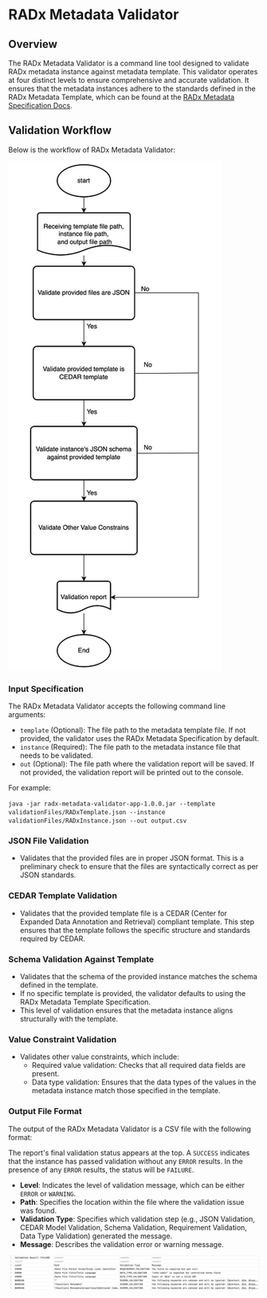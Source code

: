 # RADx Metadata Validator

## Overview
The RADx Metadata Validator is a command line tool designed to validate RADx metadata instance against metadata template. This validator operates at four distinct levels to ensure comprehensive and accurate validation. It ensures that the metadata instances adhere to the standards defined in the RADx Metadata Template, which can be found at the [RADx Metadata Specification Docs](https://radx.github.io/radx-metadata-specification-docs/).

## Validation Workflow
Below is the workflow of RADx Metadata Validator:

![Workflow of RADx Metadata Validator](Workflow.png)

### Input Specification
The RADx Metadata Validator accepts the following command line arguments:

- `template` (Optional): The file path to the metadata template file. If not provided, the validator uses the RADx Metadata Specification by default.
- `instance` (Required): The file path to the metadata instance file that needs to be validated.
- `out` (Optional): The file path where the validation report will be saved. If not provided, the validation report will be printed out to the console.

For example:

`java -jar radx-metadata-validator-app-1.0.0.jar --template validationFiles/RADxTemplate.json --instance validationFiles/RADxInstance.json --out output.csv`

### JSON File Validation
- Validates that the provided files are in proper JSON format. This is a preliminary check to ensure that the files are syntactically correct as per JSON standards.

### CEDAR Template Validation
- Validates that the provided template file is a CEDAR (Center for Expanded Data Annotation and Retrieval) compliant template. This step ensures that the template follows the specific structure and standards required by CEDAR.

### Schema Validation Against Template
- Validates that the schema of the provided instance matches the schema defined in the template.
- If no specific template is provided, the validator defaults to using the RADx Metadata Template Specification.
- This level of validation ensures that the metadata instance aligns structurally with the template.

### Value Constraint Validation
- Validates other value constraints, which include:
    - Required value validation: Checks that all required data fields are present.
    - Data type validation: Ensures that the data types of the values in the metadata instance match those specified in the template.

### Output File Format
The output of the RADx Metadata Validator is a CSV file with the following format:

The report's final validation status appears at the top. A `SUCCESS` indicates that the instance has passed validation without any `ERROR` results. In the presence of any `ERROR` results, the status will be `FAILURE`.

- **Level**: Indicates the level of validation message, which can be either `ERROR` or `WARNING`.
- **Path**: Specifies the location within the file where the validation issue was found.
- **Validation Type**: Specifies which validation step (e.g., JSON Validation, CEDAR Model Validation, Schema Validation, Requirement Validation, Data Type Validation) generated the message.
- **Message**: Describes the validation error or warning message.

![Validation Report](ValidationReportWithFinalResult.png)


